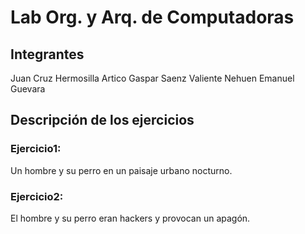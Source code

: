 # Lab Org. y Arq. de Computadoras

## Integrantes
Juan Cruz Hermosilla Artico
Gaspar Saenz Valiente
Nehuen Emanuel Guevara

## Descripción de los ejercicios
### Ejercicio1: 
Un hombre y su perro en un paisaje urbano nocturno.

### Ejercicio2: 
El hombre y su perro eran hackers y provocan un apagón.

